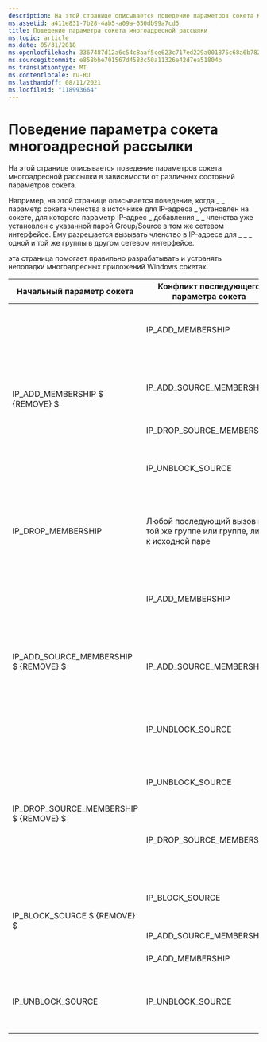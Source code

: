 ```yaml
---
description: На этой странице описывается поведение параметров сокета многоадресной рассылки в зависимости от различных состояний параметров сокета.
ms.assetid: a411e831-7b28-4ab5-a09a-650db99a7cd5
title: Поведение параметра сокета многоадресной рассылки
ms.topic: article
ms.date: 05/31/2018
ms.openlocfilehash: 3367487d12a6c54c8aaf5ce623c717ed229a001875c68a6b782dde0739a328ba
ms.sourcegitcommit: e858bbe701567d4583c50a11326e42d7ea51804b
ms.translationtype: MT
ms.contentlocale: ru-RU
ms.lasthandoff: 08/11/2021
ms.locfileid: "118993664"
---
```

# <a name="multicast-socket-option-behavior"></a>Поведение параметра сокета многоадресной рассылки

На этой странице описывается поведение параметров сокета многоадресной рассылки в зависимости от различных состояний параметров сокета.

Например, на этой странице описывается поведение, когда \_ \_ параметр сокета членства в источнике для IP-адреса \_ установлен на сокете, для которого параметр IP-адрес \_ добавления \_ \_ членства уже установлен с указанной парой Group/Source в том же сетевом интерфейсе. Ему разрешается вызывать членство в IP-адресе для \_ \_ \_ одной и той же группы в другом сетевом интерфейсе.

эта страница помогает правильно разрабатывать и устранять неполадки многоадресных приложений Windows сокетах. 

<table>
<thead>
<tr class="header">
<th>Начальный параметр сокета</th>
<th>Конфликт последующего параметра сокета</th>
<th>Возвращена ошибка</th>
<th>Remarks</th>
</tr>
</thead>
<tbody>
<tr class="odd">
<td rowspan="4">IP_ADD_MEMBERSHIP $ {REMOVE} $<br />
</td>
<td>IP_ADD_MEMBERSHIP</td>
<td>WSAEADDRNOTAVAIL</td>
<td>Не вызывайте IP_ADD_MEMBERSHIP с одной и той же группой более одного раза в одном сетевом интерфейсе.</td>
</tr>
<tr class="even">
<td>IP_ADD_SOURCE_MEMBERSHIP</td>
<td>WSAEADDRNOTAVAIL</td>
<td>Не вызывайте IP_ADD_SOURCE_MEMBERSHIP с той же группой, которая ранее вызывалась с IP_ADD_MEMBERSHIP в одном сетевом интерфейсе.</td>

</tr>
<tr class="odd">
<td>IP_DROP_SOURCE_MEMBERSHIP</td>
<td>всаеинвал</td>
<td>Вместо этого используйте IP_BLOCK_SOURCE.</td>

</tr>
<tr class="even">
<td>IP_UNBLOCK_SOURCE</td>
<td>всаеинвал</td>
<td>Возвращает ошибку при попытке разблокировать пару "Группа-источник", которая ранее не была заблокирована в том же сетевом интерфейсе.</td>

</tr>
<tr class="odd">
<td>IP_DROP_MEMBERSHIP</td>
<td>Любой последующий вызов в той же группе или группе, либо к исходной паре</td>
<td>всаеинвал</td>
<td>Выполнение вызовов параметра сокета для группы или группы или исходной пары, не находящихся в списке включения (из-за удаления членства или других), приводит к ошибке.</td>
</tr>
<tr class="even">
<td rowspan="3">IP_ADD_SOURCE_MEMBERSHIP $ {REMOVE} $<br />
</td>
<td>IP_ADD_MEMBERSHIP</td>
<td>WSAEADDRNOTAVAIL</td>
<td>Не вызывайте IP_ADD_MEMBERSHIP с той же группой, которая ранее вызывалась с IP_ADD_SOURCE_MEMBERSHIP в одном сетевом интерфейсе.</td>
</tr>
<tr class="odd">
<td>IP_ADD_SOURCE_MEMBERSHIP</td>
<td>WSAEADDRNOTAVAIL</td>
<td>Не вызывайте IP_ADD_SOURCE_MEMBERSHIP с той же группой или исходной парой, которая ранее вызывалась с IP_ADD_SOURCE_MEMBERSHIP в одном сетевом интерфейсе.</td>

</tr>
<tr class="even">
<td>IP_UNBLOCK_SOURCE</td>
<td>всаеинвал</td>
<td>Возвращает ошибку при попытке разблокировать пару "Группа-источник", которая ранее не была заблокирована в том же сетевом интерфейсе.</td>

</tr>
<tr class="odd">
<td rowspan="2">IP_DROP_SOURCE_MEMBERSHIP $ {REMOVE} $<br />
</td>
<td>IP_UNBLOCK_SOURCE</td>
<td>всаеинвал</td>
<td>Возвращает ошибку при попытке разблокировать пару "Группа-источник", которая ранее не была заблокирована в том же сетевом интерфейсе.</td>
</tr>
<tr class="even">
<td>IP_DROP_SOURCE_MEMBERSHIP</td>
<td>WSAEADDRNOTAVAIL</td>
<td>Возвращает ошибку при попытке удалить пару "Группа-источник", которая не находится в списке включения в том же сетевом интерфейсе.</td>

</tr>
<tr class="odd">
<td rowspan="3">IP_BLOCK_SOURCE $ {REMOVE} $<br />
</td>
<td>IP_BLOCK_SOURCE</td>
<td>WSAEADDRNOTAVAIL</td>
<td>Возвращает ошибку при попытке заблокировать пару "Группа-источник", которая уже заблокирована в том же сетевом интерфейсе.</td>
</tr>
<tr class="even">
<td>IP_ADD_SOURCE_MEMBERSHIP</td>
<td>всаеинвал</td>
<td>Вместо этого используйте IP_UNBLOCK_SOURCE.</td>

</tr>
<tr class="odd">
<td>IP_ADD_MEMBERSHIP</td>
<td>всаеинвал</td>
<td>Вместо этого используйте IP_UNBLOCK_SOURCE.</td>

</tr>
<tr class="even">
<td>IP_UNBLOCK_SOURCE</td>
<td>IP_UNBLOCK_SOURCE</td>
<td>WSAEADDRNOTAVAIL</td>
<td>Возвращает ошибку при попытке разблокировать пару "Группа-источник", которая не находится в списке заблокированных в том же сетевом интерфейсе.</td>
</tr>
</tbody>
</table>



 

 

 



